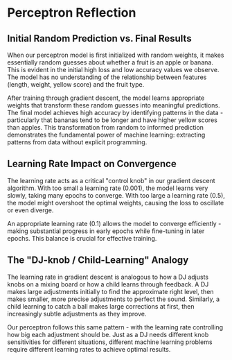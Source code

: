 # Perceptron Reflection

## Initial Random Prediction vs. Final Results

When our perceptron model is first initialized with random weights, it makes essentially random guesses about whether a fruit is an apple or banana. This is evident in the initial high loss and low accuracy values we observe. The model has no understanding of the relationship between features (length, weight, yellow score) and the fruit type.

After training through gradient descent, the model learns appropriate weights that transform these random guesses into meaningful predictions. The final model achieves high accuracy by identifying patterns in the data - particularly that bananas tend to be longer and have higher yellow scores than apples. This transformation from random to informed prediction demonstrates the fundamental power of machine learning: extracting patterns from data without explicit programming.

## Learning Rate Impact on Convergence

The learning rate acts as a critical "control knob" in our gradient descent algorithm. With too small a learning rate (0.001), the model learns very slowly, taking many epochs to converge. With too large a learning rate (0.5), the model might overshoot the optimal weights, causing the loss to oscillate or even diverge.

An appropriate learning rate (0.1) allows the model to converge efficiently - making substantial progress in early epochs while fine-tuning in later epochs. This balance is crucial for effective training.

## The "DJ-knob / Child-Learning" Analogy

The learning rate in gradient descent is analogous to how a DJ adjusts knobs on a mixing board or how a child learns through feedback. A DJ makes large adjustments initially to find the approximate right level, then makes smaller, more precise adjustments to perfect the sound. Similarly, a child learning to catch a ball makes large corrections at first, then increasingly subtle adjustments as they improve.

Our perceptron follows this same pattern - with the learning rate controlling how big each adjustment should be. Just as a DJ needs different knob sensitivities for different situations, different machine learning problems require different learning rates to achieve optimal results.